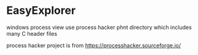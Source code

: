 # EasyExplorer
windows process view
use process hacker phnt directory which includes many C header files


process hacker project is from https://processhacker.sourceforge.io/
